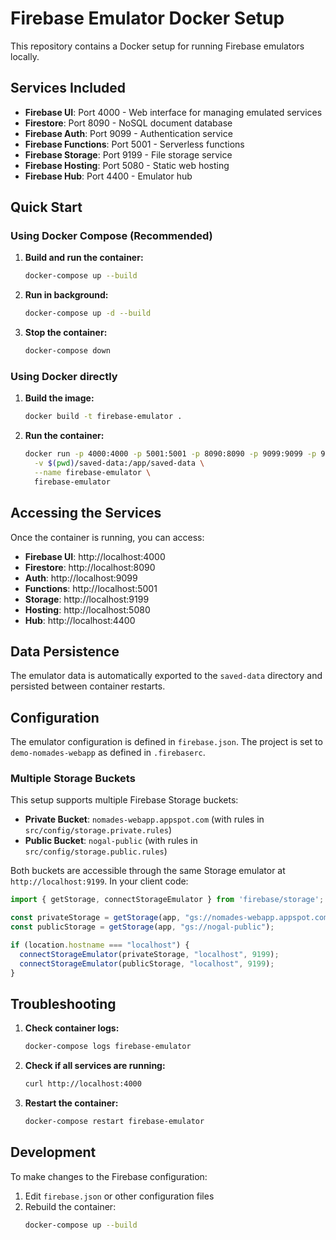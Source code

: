 # Firebase Emulator Docker Setup

This repository contains a Docker setup for running Firebase emulators locally.

## Services Included

- **Firebase UI**: Port 4000 - Web interface for managing emulated services
- **Firestore**: Port 8090 - NoSQL document database
- **Firebase Auth**: Port 9099 - Authentication service
- **Firebase Functions**: Port 5001 - Serverless functions
- **Firebase Storage**: Port 9199 - File storage service
- **Firebase Hosting**: Port 5080 - Static web hosting
- **Firebase Hub**: Port 4400 - Emulator hub

## Quick Start

### Using Docker Compose (Recommended)

1. **Build and run the container:**
   ```bash
   docker-compose up --build
   ```

2. **Run in background:**
   ```bash
   docker-compose up -d --build
   ```

3. **Stop the container:**
   ```bash
   docker-compose down
   ```

### Using Docker directly

1. **Build the image:**
   ```bash
   docker build -t firebase-emulator .
   ```

2. **Run the container:**
   ```bash
   docker run -p 4000:4000 -p 5001:5001 -p 8090:8090 -p 9099:9099 -p 9199:9199 \
     -v $(pwd)/saved-data:/app/saved-data \
     --name firebase-emulator \
     firebase-emulator
   ```

## Accessing the Services

Once the container is running, you can access:

- **Firebase UI**: http://localhost:4000
- **Firestore**: http://localhost:8090
- **Auth**: http://localhost:9099
- **Functions**: http://localhost:5001
- **Storage**: http://localhost:9199
- **Hosting**: http://localhost:5080
- **Hub**: http://localhost:4400

## Data Persistence

The emulator data is automatically exported to the `saved-data` directory and persisted between container restarts.

## Configuration

The emulator configuration is defined in `firebase.json`. The project is set to `demo-nomades-webapp` as defined in `.firebaserc`.

### Multiple Storage Buckets

This setup supports multiple Firebase Storage buckets:

- **Private Bucket**: `nomades-webapp.appspot.com` (with rules in `src/config/storage.private.rules`)
- **Public Bucket**: `nogal-public` (with rules in `src/config/storage.public.rules`)

Both buckets are accessible through the same Storage emulator at `http://localhost:9199`. In your client code:

```javascript
import { getStorage, connectStorageEmulator } from 'firebase/storage';

const privateStorage = getStorage(app, "gs://nomades-webapp.appspot.com");
const publicStorage = getStorage(app, "gs://nogal-public");

if (location.hostname === "localhost") {
  connectStorageEmulator(privateStorage, "localhost", 9199);
  connectStorageEmulator(publicStorage, "localhost", 9199);
}
```

## Troubleshooting

1. **Check container logs:**
   ```bash
   docker-compose logs firebase-emulator
   ```

2. **Check if all services are running:**
   ```bash
   curl http://localhost:4000
   ```

3. **Restart the container:**
   ```bash
   docker-compose restart firebase-emulator
   ```

## Development

To make changes to the Firebase configuration:

1. Edit `firebase.json` or other configuration files
2. Rebuild the container:
   ```bash
   docker-compose up --build
   ```
